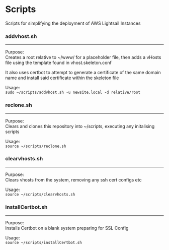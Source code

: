 # Scripts
Scripts for simplifying the deployment of AWS Lightsail Instances

### addvhost.sh
---
Purpose: \
Creates a root relative to ~/www/ for a placeholder file, then adds a vHosts file using the template found in vhost.skeleton.conf

It also uses certbot to attempt to generate a certificate of the same domain name and install said certificate within the skeleton file

Usage: \
`sudo ~/scripts/addvhost.sh -u newsite.local -d relative/root`


### reclone.sh
---
Purpose: \
Clears and clones this repository into ~/scripts, executing any initalising scripts

Usage: \
`source ~/scripts/reclone.sh`

### clearvhosts.sh
---
Purpose: \
Clears vhosts from the system, removing any ssh cert configs etc

Usage: \
`source ~/scripts/clearvhosts.sh`

### installCertbot.sh
---
Purpose: \
Installs Certbot on a blank system preparing for SSL Config

Usage: \
`source ~/scripts/installCertbot.sh`

